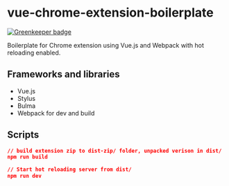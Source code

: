 # vue-chrome-extension-boilerplate

[![Greenkeeper badge](https://badges.greenkeeper.io/mubaidr/vue-chrome-extension-boilerplate.svg)](https://greenkeeper.io/)

Boilerplate for Chrome extension using Vue.js and Webpack with hot reloading enabled.

## Frameworks and libraries

- Vue.js
- Stylus
- Bulma
- Webpack for dev and build

## Scripts

```json
// build extension zip to dist-zip/ folder, unpacked verison in dist/
npm run build

// Start hot reloading server from dist/
npm run dev
```
